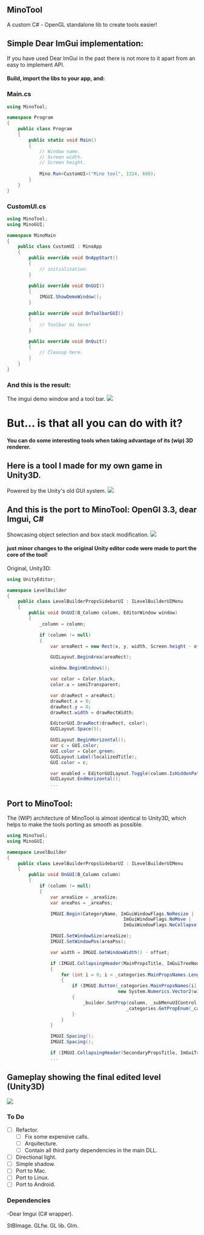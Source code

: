 ## MinoTool
A custom C# - OpenGL standalone lib to create tools easier!

## Simple Dear ImGui implementation: 
If you have used Dear ImGui in the past there is not more to it apart from an easy to implement API. 
#### Build, import the libs to your app, and: 

### Main.cs
```c#
using MinoTool;

namespace Program
{
    public class Program 
    {
        public static void Main()
        {
            // Window name.
            // Screen width.
            // Screen height.
            
            Mino.Run<CustomUI>("Mino tool", 1324, 600);
        }
    }
}
```

### CustomUI.cs
```c#
using MinoTool;
using MinoGUI;

namespace MinoMain
{
    public class CustomUI : MinoApp
    {
        public override void OnAppStart() 
        {
            // initialization.
        }

        public override void OnGUI()
        {
            IMGUI.ShowDemoWindow();
        }

        public override void OnToolbarGUI()
        {
            // Toolbar Ui here!
        }

        public override void OnQuit() 
        {
            // Cleanup here.
        }
    }
}
```
### And this is the result:
The imgui demo window and a tool bar.
![](readmefiles/basic.png)

# But... is that all you can do with it? 

#### You can do some interesting tools when taking advantage of its (wip) 3D renderer.
## Here is a tool I made for my own game in Unity3D. 
Powered by the Unity's old GUI system.
![](readmefiles/unity3D_original_tool.gif)

## And this is the port to MinoTool:  OpenGl 3.3, dear Imgui, C#
Showcasing object selection and box stack modification.
![](readmefiles/standalone_tool_3d.gif)

#### just minor changes to the original Unity editor code were made to port the core of the tool!
Original, Unity3D:

```c#
using UnityEditor;

namespace LevelBuilder
{
    public class LevelBuilderPropsSidebarUI : ILevelBuilderUIMenu
    {
        public void OnGUI(B_Column column, EditorWindow window)
        {
            _column = column;

            if (column != null)
            {
                var areaRect = new Rect(x, y, width, Screen.height - offsetHeigh);

                GUILayout.BeginArea(areaRect);

                window.BeginWindows();

                var color = Color.black;
                color.a = semiTransparent;

                var drawRect = areaRect;
                drawRect.x = 0;
                drawRect.y = 0;
                drawRect.width = drawRectWidth;

                EditorGUI.DrawRect(drawRect, color);
                GUILayout.Space(5);

                GUILayout.BeginHorizontal();
                var c = GUI.color;
                GUI.color = Color.green;
                GUILayout.Label(localizedTitle);
                GUI.color = c;

                var enabled = EditorGUILayout.Toggle(column.IsHiddenPathEnabled);
                GUILayout.EndHorizontal();
                ...

```
## Port to MinoTool:
The (WIP) architecture of MinoTool is almost identical to Unity3D, which helps to make the tools porting as smooth as possible.

```c#
using MinoTool;
using MinoGUI;

namespace LevelBuilder
{
    public class LevelBuilderPropsSidebarUI : ILevelBuilderUIMenu
    {
        public void OnGUI(B_Column column)
        {
            if (column != null)
            {
                var areaSize = _areaSize;
                var areaPos = _areaPos; 

                IMGUI.Begin(CategoryName, ImGuiWindowFlags.NoResize | 
                                           ImGuiWindowFlags.NoMove | 
                                           ImGuiWindowFlags.NoCollapse);

                IMGUI.SetWindowSize(areaSize);
                IMGUI.SetWindowPos(areaPos);

                var width = IMGUI.GetWindowWidth() - offset;

                if (IMGUI.CollapsingHeader(MainPropsTitle, ImGuiTreeNodeFlags.DefaultOpen))
                {
                    for (int i = 0; i < _categories.MainPropsNames.Length; i++)
                    {
                        if (IMGUI.Button(_categories.MainPropsNames[i], 
                                         new System.Numerics.Vector2(width, height)))
                        {
                            _builder.SetProp(column, _subMenuUIControl.Container, 
                                            _categories.GetPropEnum(_categories.MainPropsNames[i]));
                        }
                    }
                }

                IMGUI.Spacing();
                IMGUI.Spacing();

                if (IMGUI.CollapsingHeader(SecondaryPropsTitle, ImGuiTreeNodeFlags.DefaultOpen))
                ...
```
## Gameplay showing the final edited level (Unity3D)
![](readmefiles/level_gameplay.gif)

### To Do
- [ ] Refactor.
   - [ ] Fix some expensive calls.
   - [ ] Arquitecture.
   - [ ] Contain all third party dependencies in the main DLL.
- [ ] Directional light.
- [ ] Simple shadow.
- [ ] Port to Mac.
- [ ] Port to Linux.
- [ ] Port to Android.

### Dependencies
-Dear Imgui (C# wrapper).

StBImage.
GLfw.
GL lib.
Glm.
